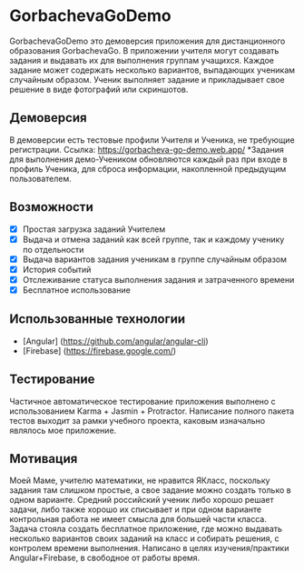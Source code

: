 # GorbachevaGoDemo

GorbachevaGoDemo это демоверсия приложения для дистанционного образования GorbachevaGo. В приложении учителя могут создавать задания и выдавать их для выполнения группам учащихся. Каждое задание может содержать несколько вариантов, выпадающих ученикам случайным образом. Ученик выполняет задание и прикладывает свое решение в виде фотографий или скриншотов.

## Демоверсия

В демоверсии есть тестовые профили Учителя и Ученика, не требующие регистрации.
Ссылка: https://gorbacheva-go-demo.web.app/
*Задания для выполнения демо-Учеником обновляются каждый раз при входе в профиль Ученика, для сброса информации, накопленной предыдущим пользователем.

## Возможности

- [x] Простая загрузка заданий Учителем
- [x] Выдача и отмена заданий как всей группе, так и каждому ученику по отдельности
- [x] Выдача вариантов задания ученикам в группе случайным образом
- [x] История событий
- [x] Отслеживание статуса выполнения задания и затраченного времени
- [x] Бесплатное использование

## Использованные технологии

- [Angular] (https://github.com/angular/angular-cli)
- [Firebase] (https://firebase.google.com/)

## Тестирование

Частичное автоматическое тестирование приложения выполнено с использованием Karma + Jasmin + Protractor. Написание полного пакета тестов выходит за рамки учебного проекта, каковым изначально являлось мое приложение.

## Мотивация

Моей Маме, учителю математики, не нравится ЯКласс, поскольку задания там слишком простые, а свое задание можно создать только в одном варианте. Средний российский ученик либо хорошо решает задачи, либо также хорошо их списывает и при одном варианте контрольная работа не имеет смысла для большей части класса. Задача стояла создать бесплатное приложение, где можно выдавать несколько вариантов своих заданий на класс и собирать решения, с контролем времени выполнения.
Написано в целях изучения/практики Angular+Firebase, в свободное от работы время.
